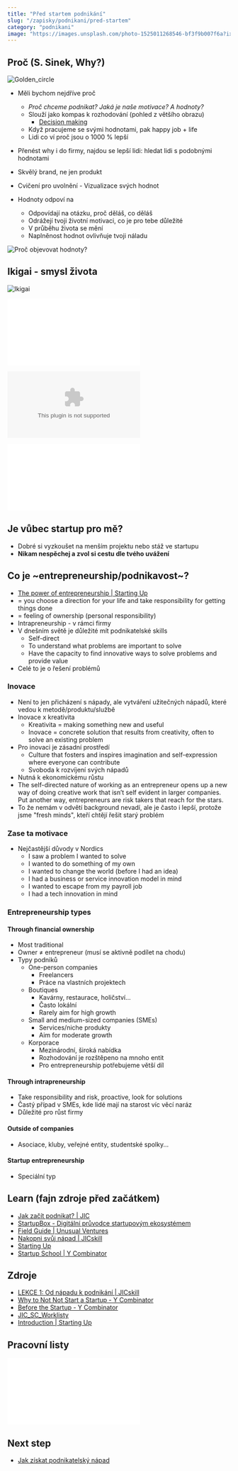 ```yaml
---
title: "Před startem podnikání"
slug: "/zapisky/podnikani/pred-startem"
category: "podnikani"
image: "https://images.unsplash.com/photo-1525011268546-bf3f9b007f6a?ixlib=rb-1.2.1&ixid=MnwxMjA3fDB8MHxwaG90by1wYWdlfHx8fGVufDB8fHx8&auto=format&fit=crop&w=1170&q=80"
---
```


## Proč (S. Sinek, Why?)
![Golden_circle](../../@Assets/Podnikání/0_Motivace/Images/Golden_circle.png)

- Měli bychom nejdříve proč
	- *Proč chceme podnikat? Jaká je naše motivace? A hodnoty?*
	- Slouží jako kompas k rozhodování (pohled z většího obrazu)
		- [Decision making](../../Seberozvoj/Decision%20making.md)
	- Když pracujeme se svými hodnotami, pak happy job + life
	- Lidi co ví proč jsou o 1000 % lepší

- Přenést why i do firmy, najdou se lepší lidi: hledat lidi s podobnými hodnotami
- Skvělý brand, ne jen produkt
- Cvičení pro uvolnění - Vizualizace svých hodnot
- Hodnoty odpoví na
	- Odpovídají na otázku, proč děláš, co děláš
	- Odrážejí tvoji životní motivaci, co je pro tebe důležité
	- V průběhu života se mění
	- Naplněnost hodnot ovlivňuje tvoji náladu

![Proč objevovat hodnoty?](../../@Assets/Podnikání/0_Motivace/why.png)
## Ikigai - smysl života
![Ikigai](../../@Assets/Podnikání/0_Motivace/Images/Ikigai.png)

![Prezentace od JIC proč podnikat](../../@Assets/Podnikání/0_Motivace/Prezentace/JIC.pdf)

![JIC prezentace proč 2](../../@Assets/Podnikání/0_Motivace/Prezentace/JIC_2.pptx)

![Proč canvas?](../../@Assets/Podnikání/0_Motivace/Šablony/Proc_canvas.pdf)

## Je vůbec startup pro mě?
- Dobré si vyzkoušet na menším projektu nebo stáž ve startupu
- **Nikam nespěchej a zvol si cestu dle tvého uvážení**

## Co je ~entrepreneurship/podnikavost~?
- [The power of entrepreneurship | Starting Up](https://courses.minnalearn.com/en/courses/startingup/introduction/the-power-of-entrepreneurship/)
- = you choose a direction for your life and take responsibility for getting things done
- = feeling of ownership (personal responsibility)
- Intrapreneurship - v rámci firmy
- V dnešním světě je důležité mít podnikatelské skills
	- Self-direct
	- To understand what problems are important to solve
	- Have the capacity to find innovative ways to solve problems and provide value
- Celé to je o řešení problémů

### Inovace
- Není to jen přicházení s nápady, ale vytváření užitečných nápadů, které vedou k metodě/produktu/službě
- Inovace x kreativita
	- Kreativita = making something new and useful
	- Inovace = concrete solution that results from creativity, often to solve an existing problem
- Pro inovaci je zásadní prostředí
	- Culture that fosters and inspires imagination and self-expression where everyone can contribute
	- Svoboda k rozvíjení svých nápadů
- Nutná k ekonomickému růstu
- The self-directed nature of working as an entrepreneur opens up a new way of doing creative work that isn’t self evident in larger companies. Put another way, entrepreneurs are risk takers that reach for the stars.
- To že nemám v odvětí background nevadí, ale je často i lepší, protože jsme "fresh minds", kteří chtějí řešit starý problém

### Zase ta motivace
- Nejčastější důvody v Nordics
	- I saw a problem I wanted to solve
	- I wanted to do something of my own
	- I wanted to change the world (before I had an idea)
	- I had a business or service innovation model in mind
	- I wanted to escape from my payroll job
	- I had a tech innovation in mind

### Entrepreneurship types
#### Through financial ownership
- Most traditional
- Owner ≠ entrepreneur (musí se aktivně podílet na chodu)
- Typy podniků
	- One-person companies
		- Freelancers
		- Práce na vlastních projektech
	- Boutiques
		- Kavárny, restaurace, holičství...
		- Často lokální
		- Rarely aim for high growth
	- Small and medium-sized companies (SMEs)
		- Services/niche produkty
		- Aim for moderate growth
	- Korporace
		- Mezinárodní, široká nabídka
		- Rozhodování je rozštěpeno na mnoho entit
		- Pro entrepreneurship potřebujeme větší díl

#### Through intrapreneurship
- Take responsibility and risk, proactive, look for solutions
- Častý případ v SMEs, kde lidé mají na starost víc věcí naráz
- Důležité pro růst firmy

#### Outside of companies
- Asociace, kluby, veřejné entity, studentské spolky...

#### Startup entrepreneurship
- Speciální typ

## Learn (fajn zdroje před začátkem)
- [Jak začít podnikat? | JIC](https://www.jic.cz/magazin/jicblog-jak-zacit-podnikat/)
- [StartupBox - Digitální průvodce startupovým ekosystémem](https://www.startupbox.cz/)
- [Field Guide | Unusual Ventures](https://www.field-guide.unusual.vc/)
- [Nakopni svůj nápad | JICskill](https://skill.jic.cz/)
- [Starting Up](https://courses.minnalearn.com/en/courses/startingup/)
- [Startup School | Y Combinator](https://www.startupschool.org/)
## Zdroje
- [LEKCE 1: Od nápadu k podnikání | JICskill](https://skill.jic.cz/lekce/lekce-1/)
- [Why to Not Not Start a Startup - Y Combinator](http://www.paulgraham.com/notnot.html)
- [Before the Startup - Y Combinator](http://www.paulgraham.com/before.html)
- [JIC_SC_Worklisty](../../@Assets/Podnikání/podnikateslky_bootcamp/JIC_SC_Worklisty.pdf)
- [Introduction | Starting Up](https://courses.minnalearn.com/en/courses/startingup/introduction/)
## Pracovní listy
![JIC_Proč](../../@Assets/Podnikání/0_Motivace/Šablony/JIC_Proč.pdf)
## Next step
- [Jak získat podnikatelský nápad](../Problém,%20nápad,%20řešení/Jak%20získat%20podnikatelský%20nápad.md)
